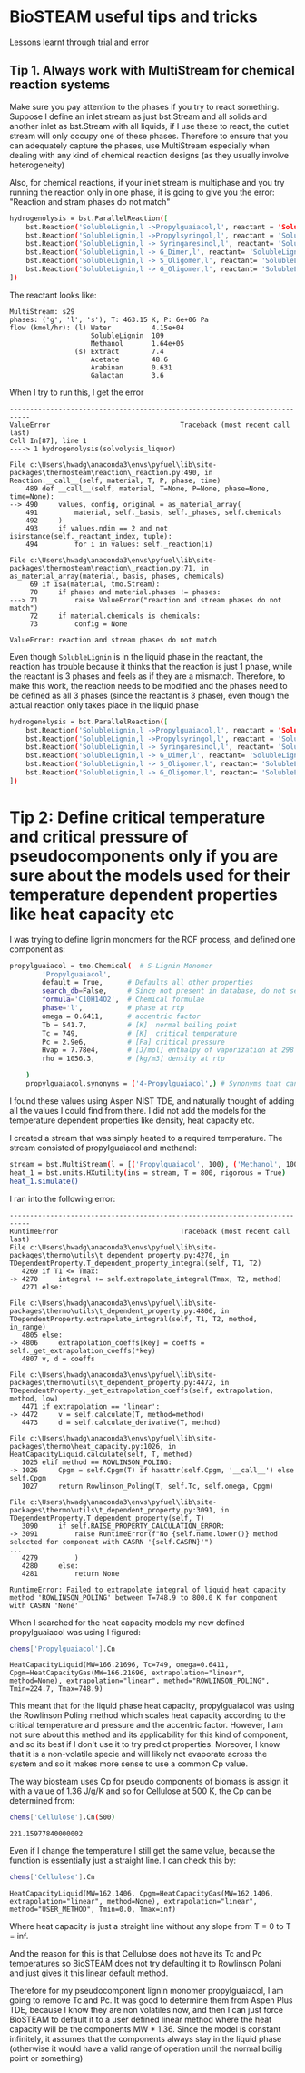 
# BioSTEAM useful tips and tricks
Lessons learnt through trial and error

## Tip 1. Always work with MultiStream for chemical reaction systems


Make sure you pay attention to the phases if you try to react something. Suppose I define an inlet stream as just bst.Stream and all solids and another inlet as bst.Stream with all liquids, if I use these to react, the outlet stream will only occupy one of these phases. Therefore to ensure that you can adequately capture the phases, use MultiStream especially when dealing with any kind of chemical reaction designs (as they usually involve heterogeneity)



Also, for chemical reactions, if your inlet stream is multiphase and you try running the reaction only in one phase, it is going to give you the error: "Reaction and stram phases do not match"


```bash
hydrogenolysis = bst.ParallelReaction([
    bst.Reaction('SolubleLignin,l ->Propylguaiacol,l', reactant = 'SolubleLignin', phases = 'l', X = 0.25, basis = 'wt', correct_atomic_balance=False),
    bst.Reaction('SolubleLignin,l ->Propylsyringol,l', reactant = 'SolubleLignin', phases = 'l', X = 0.25, basis = 'wt', correct_atomic_balance=False),
    bst.Reaction('SolubleLignin,l -> Syringaresinol,l', reactant= 'SolubleLignin',phases = 'l', X = 0.125, basis = 'wt', correct_atomic_balance=False),
    bst.Reaction('SolubleLignin,l -> G_Dimer,l', reactant= 'SolubleLignin', phases = 'l',X = 0.125, basis = 'wt', correct_atomic_balance=False),
    bst.Reaction('SolubleLignin,l -> S_Oligomer,l', reactant= 'SolubleLignin',phases = 'l', X = 0.125, basis = 'wt', correct_atomic_balance=False),
    bst.Reaction('SolubleLignin,l -> G_Oligomer,l', reactant= 'SolubleLignin', phases = 'l',X = 0.125, basis = 'wt', correct_atomic_balance=False),
])
```

The reactant looks like:
```
MultiStream: s29
phases: ('g', 'l', 's'), T: 463.15 K, P: 6e+06 Pa
flow (kmol/hr): (l) Water          4.15e+04
                    SolubleLignin  109
                    Methanol       1.64e+05
                (s) Extract        7.4
                    Acetate        48.6
                    Arabinan       0.631
                    Galactan       3.6
```

When I try to run this, I get the error

```
---------------------------------------------------------------------------
ValueError                                Traceback (most recent call last)
Cell In[87], line 1
----> 1 hydrogenolysis(solvolysis_liquor)

File c:\Users\hwadg\anaconda3\envs\pyfuel\lib\site-packages\thermosteam\reaction\_reaction.py:490, in Reaction.__call__(self, material, T, P, phase, time)
    489 def __call__(self, material, T=None, P=None, phase=None, time=None):
--> 490     values, config, original = as_material_array(
    491         material, self._basis, self._phases, self.chemicals
    492     )
    493     if values.ndim == 2 and not isinstance(self._reactant_index, tuple):
    494         for i in values: self._reaction(i)

File c:\Users\hwadg\anaconda3\envs\pyfuel\lib\site-packages\thermosteam\reaction\_reaction.py:71, in as_material_array(material, basis, phases, chemicals)
     69 if isa(material, tmo.Stream):
     70     if phases and material.phases != phases:
---> 71         raise ValueError("reaction and stream phases do not match")
     72     if material.chemicals is chemicals:
     73         config = None

ValueError: reaction and stream phases do not match
```

Even though `SolubleLignin` is in the liquid phase in the reactant, the reaction has trouble because it 
thinks that the reaction is just 1 phase, while the reactant is 3 phases and feels as if they are a mismatch.
Therefore, to make this work, the reaction needs to be modified and the phases need to be defined as all 3 phases (since the reactant is 3 phase), even though the actual reaction only takes place in the liquid phase


```bash
hydrogenolysis = bst.ParallelReaction([
    bst.Reaction('SolubleLignin,l ->Propylguaiacol,l', reactant = 'SolubleLignin', phases = 'slg', X = 0.25, basis = 'wt', correct_atomic_balance=False),
    bst.Reaction('SolubleLignin,l ->Propylsyringol,l', reactant = 'SolubleLignin', phases = 'slg', X = 0.25, basis = 'wt', correct_atomic_balance=False),
    bst.Reaction('SolubleLignin,l -> Syringaresinol,l', reactant= 'SolubleLignin',phases = 'slg', X = 0.125, basis = 'wt', correct_atomic_balance=False),
    bst.Reaction('SolubleLignin,l -> G_Dimer,l', reactant= 'SolubleLignin', phases = 'slg',X = 0.125, basis = 'wt', correct_atomic_balance=False),
    bst.Reaction('SolubleLignin,l -> S_Oligomer,l', reactant= 'SolubleLignin',phases = 'slg', X = 0.125, basis = 'wt', correct_atomic_balance=False),
    bst.Reaction('SolubleLignin,l -> G_Oligomer,l', reactant= 'SolubleLignin', phases = 'slg',X = 0.125, basis = 'wt', correct_atomic_balance=False),
])
```

# Tip 2: Define critical temperature and critical pressure of pseudocomponents only if you are sure about the models used for their temperature dependent properties like  heat capacity etc

I was trying to define lignin monomers for the RCF process, and defined one component as:

```bash
propylguaiacol = tmo.Chemical(  # S-Lignin Monomer 
        'Propylguaiacol',
        default = True,      # Defaults all other properties 
        search_db=False,     # Since not present in database, do not search
        formula='C10H14O2',  # Chemical formulae
        phase='l',           # phase at rtp
        omega = 0.6411,      # accentric factor
        Tb = 541.7,          # [K]  normal boiling point
        Tc = 749,            # [K]  critical temperature
        Pc = 2.9e6,          # [Pa] critical pressure
        Hvap = 7.78e4,       # [J/mol] enthalpy of vaporization at 298 K
        rho = 1056.3,        # [kg/m3] density at rtp

    )
    propylguaiacol.synonyms = ('4-Propylguaiacol',) # Synonyms that can be used to refer to it
```

I found these values using Aspen NIST TDE, and naturally thought of adding all the values I could find from there. I did not add the models for the temperature dependent properties like density, heat capacity etc.

I created a stream that was simply heated to a required temperature. The stream consisted of propylguaiacol and methanol:

```bash
stream = bst.MultiStream(l = [('Propylguaiacol', 100), ('Methanol', 1000)], phases = ('l', 'g'))
heat_1 = bst.units.HXutility(ins = stream, T = 800, rigorous = True)
heat_1.simulate()
```
I ran into the following error:

```
---------------------------------------------------------------------------
RuntimeError                              Traceback (most recent call last)
File c:\Users\hwadg\anaconda3\envs\pyfuel\lib\site-packages\thermo\utils\t_dependent_property.py:4270, in TDependentProperty.T_dependent_property_integral(self, T1, T2)
   4269 if T1 <= Tmax:
-> 4270     integral += self.extrapolate_integral(Tmax, T2, method)
   4271 else:

File c:\Users\hwadg\anaconda3\envs\pyfuel\lib\site-packages\thermo\utils\t_dependent_property.py:4806, in TDependentProperty.extrapolate_integral(self, T1, T2, method, in_range)
   4805 else:
-> 4806     extrapolation_coeffs[key] = coeffs = self._get_extrapolation_coeffs(*key)
   4807 v, d = coeffs

File c:\Users\hwadg\anaconda3\envs\pyfuel\lib\site-packages\thermo\utils\t_dependent_property.py:4472, in TDependentProperty._get_extrapolation_coeffs(self, extrapolation, method, low)
   4471 if extrapolation == 'linear':
-> 4472     v = self.calculate(T, method=method)
   4473     d = self.calculate_derivative(T, method)

File c:\Users\hwadg\anaconda3\envs\pyfuel\lib\site-packages\thermo\heat_capacity.py:1026, in HeatCapacityLiquid.calculate(self, T, method)
   1025 elif method == ROWLINSON_POLING:
-> 1026     Cpgm = self.Cpgm(T) if hasattr(self.Cpgm, '__call__') else self.Cpgm
   1027     return Rowlinson_Poling(T, self.Tc, self.omega, Cpgm)

File c:\Users\hwadg\anaconda3\envs\pyfuel\lib\site-packages\thermo\utils\t_dependent_property.py:3091, in TDependentProperty.T_dependent_property(self, T)
   3090     if self.RAISE_PROPERTY_CALCULATION_ERROR:
-> 3091         raise RuntimeError(f"No {self.name.lower()} method selected for component with CASRN '{self.CASRN}'")
...
   4279         )
   4280     else:
   4281         return None

RuntimeError: Failed to extrapolate integral of liquid heat capacity method 'ROWLINSON_POLING' between T=748.9 to 800.0 K for component with CASRN 'None'
```
When I searched for the heat capacity models my new defined propylguaiacol was using I figured:

```bash
chems['Propylguaiacol'].Cn
```
```
HeatCapacityLiquid(MW=166.21696, Tc=749, omega=0.6411, Cpgm=HeatCapacityGas(MW=166.21696, extrapolation="linear", method=None), extrapolation="linear", method="ROWLINSON_POLING", Tmin=224.7, Tmax=748.9)
```

This meant that for the liquid phase heat capacity, propylguaiacol was using the Rowlinson Poling method which scales heat capacity according to the critical temperature and pressure and the accentric factor. However, I am not sure about this method and its applicability for this kind of component, and so its best if I don't use it to try predict properties. Moreover, I know that it is a non-volatile specie and will likely not evaporate across the system and so it makes more sense to use a common Cp value.

The way biosteam uses Cp for pseudo components of biomass is assign it with a value of 1.36 J/g/K and so for Cellulose at 500 K, the Cp can be determined from:

```bash
chems['Cellulose'].Cn(500)
```
```
221.15977840000002
```
Even if I change the temperature I still get the same value, because the function is essentially just a straight line. 
I can check this by:
```bash
chems['Cellulose'].Cn
```
```
HeatCapacityLiquid(MW=162.1406, Cpgm=HeatCapacityGas(MW=162.1406, extrapolation="linear", method=None), extrapolation="linear", method="USER_METHOD", Tmin=0.0, Tmax=inf)
```
Where heat capacity is just a straight line without any slope from T = 0 to T = inf.

And the reason for this is that Cellulose does not have its Tc and Pc temperatures so BioSTEAM does not try defaulting it to Rowlinson Polani and just gives it this linear default method.

Therefore for my pseudocomponent lignin monomer propylguaiacol, I am going to remove Tc and Pc. It was good to determine them from Aspen Plus TDE, because I know they are non volatiles now, and then I can just force BioSTEAM to default it to a user defined linear method where the heat capacity will be the components MW * 1.36. Since the model is constant infinitely, it assumes that the components always stay in the liquid phase (otherwise it would have a valid range of operation until the normal boilig point or something)
